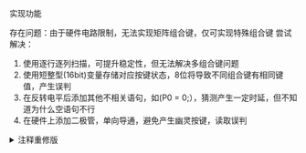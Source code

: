 实现功能

存在问题：由于硬件电路限制，无法实现矩阵组合键，仅可实现特殊组合键
尝试解决：

1. 使用逐行逐列扫描，可提升稳定性，但无法解决多组合键问题
2. 使用短整型(16bit)变量存储对应按键状态，8位将导致不同组合键有相同键值，产生误判
3. 在反转电平后添加其他不相关语句，如(P0 = 0;），猜测产生一定时延，但不知道为什么空语句不行
4. 在硬件上添加二极管，单向导通，避免产生幽灵按键，读取误判

<details>
  <summary> 注释重修版 </summary>

```
#include "KEYSCAN.H"

unsigned char key = 0,Kick = 0;
unsigned int Keytime;

void KeyScan()
{
	static unsigned char Keybuf,State,Kickbuf;
	unsigned char temp;

	P3 = 0x0F;P0 = 0;
	temp = P3 & 0x0F ^ 0x0F;
	P3 = 0xF0;P0 = 0;
	temp |= P3 & 0xF0 ^ 0xF0;
	
	(Keytime >= 1000) ? Keytime = 1000 : 0;
	
	if(Keybuf ^ temp)
	{
		if(Keytime >= 20 && Keytime < 250)
		{
			(key == temp && temp ^ State) ? Kickbuf++ : 0;
			key = Keybuf;
		}
		(!Kickbuf) ? Kickbuf = 1 : 0;
		Keybuf = temp;
		Keytime = !Keytime;
	}
	else 
  {
    if(Keytime >= 500 && (Keytime % 50) == 0 && Keytime < 1000)
		{
			key = State = temp;
			Kick = 255;
			Kickbuf = 0;
			(Keytime >= 800) ? Keytime = 1000 : 0;
		}
		else 
    {
      if(Keytime >= 250 && Keytime < 500)
		  {
		  	if(Kickbuf)Kick = Kickbuf;
		  	Kickbuf = 0;
		  }
     }
   }
}
```
